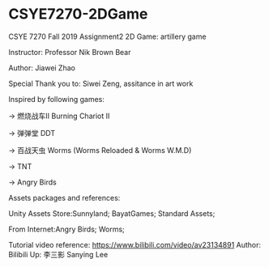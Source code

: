 # CSYE7270-2DGame

CSYE 7270 Fall 2019 Assignment2 2D Game: artillery game 

Instructor: Professor Nik Brown Bear

Author: Jiawei Zhao

Special Thank you to: Siwei Zeng, assitance in art work

Inspired by following games:

-> 燃烧战车II Burning Chariot II

-> 弹弹堂 DDT

-> 百战天虫 Worms (Worms Reloaded & Worms W.M.D)

-> TNT 

-> Angry Birds 

Assets packages and references:

Unity Assets Store:Sunnyland; BayatGames; Standard Assets;

From Internet:Angry Birds; Worms;

Tutorial video reference: https://www.bilibili.com/video/av23134891 Author: Bilibili Up: 李三影 Sanying Lee


